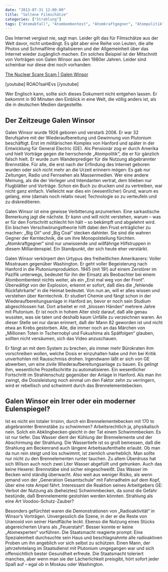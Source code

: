 ```yaml
---
date: "2013-07-31 12:00:00"
title: "Seltene Filmschätze"
categories: ["Strahlung"]
tags: ["Atomabfall", "Atombombentest", "Atomkraftgegner", "Atompolitik", "Big-coal", "Big-oil", "Brennelementebecken", "Dosisleistung", "Plutonium", "Radioaktivitaet", "Spaetfolgen", "Staatsmacht", "Strahlenschutz", "Wiederaufbereitung"]
---
```


Das Internet vergisst nie, sagt man. Leider gilt das für Filmschätze aus der Welt davor, nicht unbedingt. Es gibt aber eine Reihe von Leuten, die alte Photos und Schmalfilme digitalisieren und der Allgemeinheit über das Internet wieder zugänglich machen. Ein solches Beispiel ist der Mitschnitt von Vorträgen von Galen Winsor aus den 1980er Jahren. Leider sind scheinbar nur diese drei noch vorhanden:

[The Nuclear Scare Scam | Galen Winsor](https://www.youtube.com/watch?v=ROAO1saHEvs)

[youtube] ROAO1saHEvs [/youtube]

Wer Englisch kann, sollte sich dieses Dokument nicht entgehen lassen. Er bekommt in 90 Minuten den Einblick in eine Welt, die völlig anders ist, als die in deutschen Medien dargestellte.


## Der Zeitzeuge Galen Winsor

Galen Winsor wurde 1926 geboren und verstarb 2008. Er war 32 Berufsjahre mit der Wiederaufbereitung und Gewinnung von Plutonium beschäftigt. Erst im militärischen Komplex von Hanford und später in der Entwicklung für General Electric (GE). Als Pensionär zog er durch Amerika und hielt Vorträge gegen die herrschende „Atompolitik“, die er für gänzlich falsch hielt. Er wurde zum Wanderprediger für die Nutzung abgebrannter Brennstäbe. Für alle, die erst nach der Erfindung des Internet geboren wurden oder sich nicht mehr an die Urzeit erinnern mögen: Es gab nur Zeitungen, Radio und Fernsehen als Massenmedien. Wer eine andere Meinung, als die der Verleger und Intendanten vertrat, dem blieben nur Flugblätter und Vorträge. Schon ein Buch zu drucken und zu vertreiben, war nicht ganz einfach. Vielleicht war dies ein (wesentlicher) Grund, warum es gelang, eine (damals noch relativ neue) Technologie so zu verteufeln und zu diskreditieren.

Galen Winsor ist eine gewisse Verbitterung anzumerken. Eine sarkastische Bemerkung jagt die nächste. Er kann und will nicht verstehen, warum – was er für den Fortschritt schlecht hin hält – so bekämpft und abgelehnt wird. Ein bischen Verschwörungstheorie hilft dabei den Frust erträglicher zu machen: „Big Oil“ und „Big Coal“ stecken dahinter. Sie sind die wahren Gegner der Kerntechnik, die um ihre Monopolstellung fürchten. „Atomkraftgegner“ sind nur unwissende und willfährige Hilfstruppen in diesem Milliardenspiel. Ein Standpunkt, der sich heute eher verstärkt.

Galen Winsor verkörpert den Urtypus des freiheitlichen Amerikaners: Voller Misstrauen gegenüber Washington. Er geht voller Begeisterung nach Hanford in die Plutoniumproduktion. 1945 (mit 19!) auf einem Zerstörer im Pazifik unterwegs, bedeutet für ihn der Einsatz als Beobachter bei einem Atombombentest nichts weiter, als ein „Erst mal weg von der Front“. Überwältigt von der Explosion, erkennt er sofort, daß dies die „fehlende Rückfahrkarte“ in die Heimat bedeutet. Von nun an, will er alles wissen und verstehen über Kerntechnik. Er studiert Chemie und fängt schon in der Wiederaufbereitungsanlage in Hanford an, bevor er noch sein Studium abgeschlossen hat. Dort arbeitet er mit „blossen Händen“ mehrere Jahre mit Plutonium. Er ist noch in hohem Alter stolz darauf, daß alle genau wussten, was sie taten und deshalb kaum Unfälle zu verzeichnen waren. An dieser Stelle sei nur daran erinnert, daß der Mann 82 geworden ist und nicht etwa an Krebs gestorben. Alle, die immer noch an das Märchen von „Millionen Toten in Tschernobyl und Fukushima als Spätfolgen“ glauben, sollten nicht versäumen, sich das Video anzuschauen.

Er fängt an mit dem System zu brechen, als immer mehr Bürokraten ihm vorschreiben wollen, welche Dosis er einzuhalten habe und ihm bei Kritik unverhohlen mit Rausschmiss drohen. Irgendwann läßt er sich von GE abwerben, um eine zivile Wiederaufbereitungsanlage zu bauen. Es gelingt ihm, wesentliche Prozeßschritte zu automatisieren. Ein wesentlicher Fortschritt im Strahlenschutz gegenüber der Anlage in Hanford. Als man ihn zwingt, die Dosisleistung noch einmal um den Faktor zehn zu verringern, wird er rebellisch und schwimmt durch das Brennelementebecken.


## Galen Winsor ein Irrer oder ein moderner Eulenspiegel?

Ist es nicht ein totaler Irrsinn, durch ein Brennelementebecken mit 170 to abgebrannter Brennstäbe zu schwimmen? Arbeitsrechtlich ja, physikalisch nein. Solch ein Abklingbecken gleicht in der Tat einem Schwimmbecken. Es ist nur tiefer. Das Wasser dient der Kühlung der Brennelemente und der Abschirmung der Strahlung. Die Wassertiefe ist so groß bemessen, daß die Strahlung am Beckenrand auch längere Arbeitsaufenthalte erlaubt. Ob man da nun rein steigt und los schwimmt, ist ziemlich unerheblich. Man sollte nur nicht zu den Brennelementen runter tauchen. Zu allem Überdruss hat sich Wilson auch noch zwei Liter Wasser abgefüllt und getrunken. Auch das keine Hexerei: Brennstäbe sind sicher eingeschweißt. Das Wasser im Becken wird ständig überwacht. Also weit aus weniger Risiko, als wenn jemand von der „Generation Gesamtschule“ mit Fahrradhelm auf dem Kopf, über eine rote Ampel fährt. Interessant die Reaktion seines Arbeitgebers GE: Verbot der Nutzung als (beheiztes) Schwimmbecken, da sonst die Gefahr bestünde, daß Brennelemente gestohlen werden könnten. Strahlung als eine Art Voodoo-Schutz-Zauber?

Besonders gefürchtet waren die Demonstrationen von „Radioaktivität“ in Winsor’s Vorträgen. Unvergesslich die Szene, in der er die Reste von Uranoxid von seiner Handfläche leckt. Ebenso die Nutzung eines Stücks abgereicherten Urans als „Feuerstahl“. Besser konnte er keine „Atomexperten“ vorführen. Die Staatsmacht reagierte prompt: Eine Spezialeinheit durchsuchte sein Haus und beschlagnahmte alle radioaktiven Proben um ihn angeblich vor sich selbst zu schützen. Einen Mann, der jahrzehntelang im Staatsdienst mit Plutonium umgegangen war und sich offensichtlich bester Gesundheit erfreute. Die Staatsmacht toleriert manches, aber wenn man sie der Lächerlichkeit preisgibt, hört sofort jeder Spaß auf – egal ob in Moskau oder Washington.

